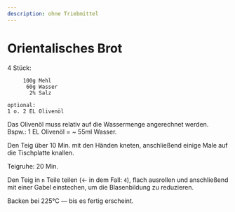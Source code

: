 ```yaml
---
description: ohne Triebmittel
---
```


# Orientalisches Brot

4 Stück:

```text
     100g Mehl
      60g Wasser
       2% Salz
       
optional:
1 o. 2 EL Olivenöl
```

Das Olivenöl muss relativ auf die Wassermenge angerechnet werden. Bspw.: 1 EL Olivenöl = ~ 55ml Wasser.

Den Teig über 10 Min. mit den Händen kneten, anschließend einige Male auf die Tischplatte knallen.

Teigruhe: 20 Min.

Den Teig in `n` Teile teilen \(← in dem Fall: `4`\), flach ausrollen und anschließend mit einer Gabel einstechen, um die Blasenbildung zu reduzieren.

Backen bei 225°C — bis es fertig erscheint.

